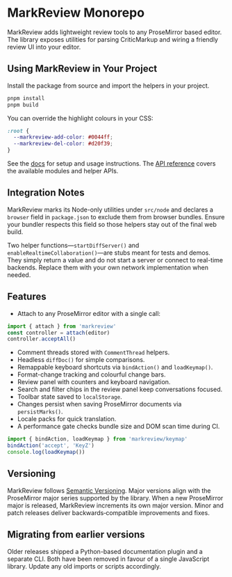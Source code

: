 # MarkReview Monorepo

MarkReview adds lightweight review tools to any ProseMirror based editor. The library exposes utilities for parsing CriticMarkup and wiring a friendly review UI into your editor.

## Using MarkReview in Your Project

Install the package from source and import the helpers in your project.

```bash
pnpm install
pnpm build
```

You can override the highlight colours in your CSS:

```css
:root {
  --markreview-add-color: #0044ff;
  --markreview-del-color: #d20f39;
}
```

See the [docs](docs/index.md) for setup and usage instructions.
The [API reference](docs/api/index.md) covers the available modules and helper APIs.

## Integration Notes

MarkReview marks its Node-only utilities under `src/node` and declares a
`browser` field in `package.json` to exclude them from browser bundles.
Ensure your bundler respects this field so those helpers stay out of the final
web build.

Two helper functions—`startDiffServer()` and `enableRealtimeCollaboration()`—are
stubs meant for tests and demos. They simply return a value and do not start a
server or connect to real-time backends. Replace them with your own network
implementation when needed.

## Features

- Attach to any ProseMirror editor with a single call:

```ts
import { attach } from 'markreview'
const controller = attach(editor)
controller.acceptAll()
```

- Comment threads stored with `CommentThread` helpers.
- Headless `diffDoc()` for simple comparisons.
- Remappable keyboard shortcuts via `bindAction()` and `loadKeymap()`.
- Format-change tracking and colourful change bars.
- Review panel with counters and keyboard navigation.
- Search and filter chips in the review panel keep conversations focused.
- Toolbar state saved to `localStorage`.
- Changes persist when saving ProseMirror documents via `persistMarks()`.
- Locale packs for quick translation.
- A performance gate checks bundle size and DOM scan time during CI.

```ts
import { bindAction, loadKeymap } from 'markreview/keymap'
bindAction('accept', 'KeyZ')
console.log(loadKeymap())
```

## Versioning

MarkReview follows [Semantic Versioning](https://semver.org/). Major versions
align with the ProseMirror major series supported by the library. When a new
ProseMirror major is released, MarkReview increments its own major version. Minor
and patch releases deliver backwards‑compatible improvements and fixes.

## Migrating from earlier versions

Older releases shipped a Python-based documentation plugin and a separate CLI.
Both have been removed in favour of a single JavaScript library. Update any old
imports or scripts accordingly.
